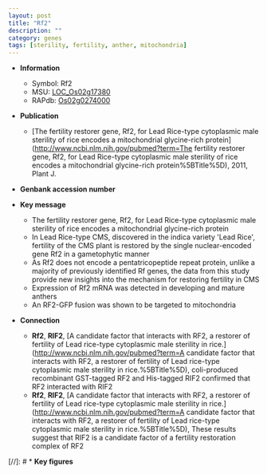 ```yaml
---
layout: post
title: "Rf2"
description: ""
category: genes
tags: [sterility, fertility, anther, mitochondria]
---
```


* **Information**  
    + Symbol: Rf2  
    + MSU: [LOC_Os02g17380](http://rice.plantbiology.msu.edu/cgi-bin/ORF_infopage.cgi?orf=LOC_Os02g17380)  
    + RAPdb: [Os02g0274000](http://rapdb.dna.affrc.go.jp/viewer/gbrowse_details/irgsp1?name=Os02g0274000)  

* **Publication**  
    + [The fertility restorer gene, Rf2, for Lead Rice-type cytoplasmic male sterility of rice encodes a mitochondrial glycine-rich protein](http://www.ncbi.nlm.nih.gov/pubmed?term=The fertility restorer gene, Rf2, for Lead Rice-type cytoplasmic male sterility of rice encodes a mitochondrial glycine-rich protein%5BTitle%5D), 2011, Plant J.

* **Genbank accession number**  

* **Key message**  
    + The fertility restorer gene, Rf2, for Lead Rice-type cytoplasmic male sterility of rice encodes a mitochondrial glycine-rich protein
    + In Lead Rice-type CMS, discovered in the indica variety 'Lead Rice', fertility of the CMS plant is restored by the single nuclear-encoded gene Rf2 in a gametophytic manner
    + As Rf2 does not encode a pentatricopeptide repeat protein, unlike a majority of previously identified Rf genes, the data from this study provide new insights into the mechanism for restoring fertility in CMS
    + Expression of Rf2 mRNA was detected in developing and mature anthers
    + An RF2-GFP fusion was shown to be targeted to mitochondria

* **Connection**  
    + __Rf2__, __RIF2__, [A candidate factor that interacts with RF2, a restorer of fertility of Lead rice-type cytoplasmic male sterility in rice.](http://www.ncbi.nlm.nih.gov/pubmed?term=A candidate factor that interacts with RF2, a restorer of fertility of Lead rice-type cytoplasmic male sterility in rice.%5BTitle%5D), coli-produced recombinant GST-tagged RF2 and His-tagged RIF2 confirmed that RF2 interacted with RIF2
    + __Rf2__, __RIF2__, [A candidate factor that interacts with RF2, a restorer of fertility of Lead rice-type cytoplasmic male sterility in rice.](http://www.ncbi.nlm.nih.gov/pubmed?term=A candidate factor that interacts with RF2, a restorer of fertility of Lead rice-type cytoplasmic male sterility in rice.%5BTitle%5D), These results suggest that RIF2 is a candidate factor of a fertility restoration complex of RF2

[//]: # * **Key figures**  


